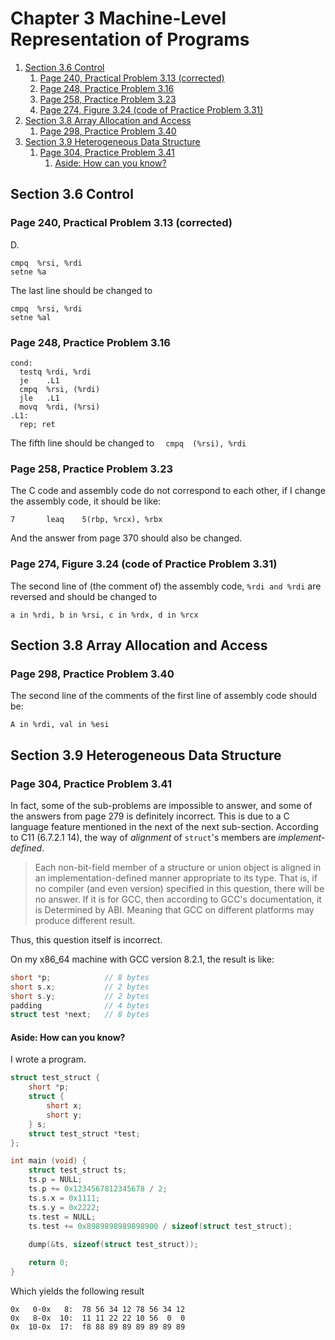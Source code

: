 # Chapter 3 Machine-Level Representation of Programs


<!-- vim-markdown-toc GFM -->

1. [Section 3.6 Control](#section-36-control)
    1. [Page 240, Practical Problem 3.13 (corrected)](#page-240-practical-problem-313-corrected)
    1. [Page 248, Practice Problem 3.16](#page-248-practice-problem-316)
    1. [Page 258, Practice Problem 3.23](#page-258-practice-problem-323)
    1. [Page 274, Figure 3.24 (code of Practice Problem 3.31)](#page-274-figure-324-code-of-practice-problem-331)
1. [Section 3.8 Array Allocation and Access](#section-38-array-allocation-and-access)
    1. [Page 298, Practice Problem 3.40](#page-298-practice-problem-340)
1. [Section 3.9 Heterogeneous Data Structure](#section-39-heterogeneous-data-structure)
    1. [Page 304, Practice Problem 3.41](#page-304-practice-problem-341)
        1. [Aside: How can you know?](#aside-how-can-you-know)

<!-- vim-markdown-toc -->

## Section 3.6 Control
### Page 240, Practical Problem 3.13 (corrected)
D. 
```
cmpq  %rsi, %rdi
setne %a
```
The last line should be changed to
```
cmpq  %rsi, %rdi
setne %al
```


### Page 248, Practice Problem 3.16
```
cond:
  testq %rdi, %rdi
  je    .L1
  cmpq  %rsi, (%rdi)
  jle   .L1
  movq  %rdi, (%rsi)
.L1:
  rep; ret
```

The fifth line should be changed to `  cmpq  (%rsi), %rdi`

### Page 258, Practice Problem 3.23 

The C code and assembly code do not correspond to each other, if I change
the assembly code, it should be like:
```
7       leaq    5(rbp, %rcx), %rbx
```

And the answer from page 370 should also be changed.

### Page 274, Figure 3.24 (code of Practice Problem 3.31)

The second line of (the comment of) the assembly code, `%rdi and %rdi` 
are reversed and should be changed to 
```
a in %rdi, b in %rsi, c in %rdx, d in %rcx
```

## Section 3.8 Array Allocation and Access
### Page 298, Practice Problem 3.40 

The second line of the comments of the first line of assembly code should be:
```
A in %rdi, val in %esi
```

## Section 3.9 Heterogeneous Data Structure 

### Page 304, Practice Problem 3.41

In fact, some of the sub-problems are impossible to answer, and some of the 
answers from page 279 is definitely incorrect. This is due to a C language 
feature mentioned in the next of the next sub-section. According to 
C11 (6.7.2.1 14), the way of _alignment_ of `struct`'s members are 
_implement-defined_.
> Each non-bit-field member of a structure or union object is aligned in an implementation-defined manner appropriate to its type.
That is, if no compiler (and even version) specified in this question, 
there will be no answer. If it is for GCC, then according to GCC's 
documentation, it is 
> Determined by ABI. 
Meaning that GCC on different platforms may produce different result. 

Thus, this question itself is incorrect.

On my x86_64 machine with GCC version 8.2.1, the result is like:
```c
short *p;            // 8 bytes
short s.x;           // 2 bytes
short s.y;           // 2 bytes
padding              // 4 bytes
struct test *next;   // 8 bytes
```

#### Aside: How can you know?
I wrote a program.

```c
struct test_struct {
	short *p;
	struct {
		short x;
		short y;
	} s;
	struct test_struct *test;
};

int main (void) {
	struct test_struct ts;
	ts.p = NULL;
	ts.p += 0x1234567812345678 / 2;
	ts.s.x = 0x1111;
	ts.s.y = 0x2222;
	ts.test = NULL;
	ts.test += 0x8989898989898900 / sizeof(struct test_struct);
	
	dump(&ts, sizeof(struct test_struct));

	return 0;
}
```

Which yields the following result
```
0x   0-0x   8:	78 56 34 12 78 56 34 12 
0x   8-0x  10:	11 11 22 22 10 56  0  0 
0x  10-0x  17:	f8 88 89 89 89 89 89 89 
```



